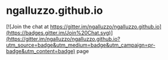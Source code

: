 # ngalluzzo.github.io

[![Join the chat at https://gitter.im/ngalluzzo/ngalluzzo.github.io](https://badges.gitter.im/Join%20Chat.svg)](https://gitter.im/ngalluzzo/ngalluzzo.github.io?utm_source=badge&utm_medium=badge&utm_campaign=pr-badge&utm_content=badge)
page
